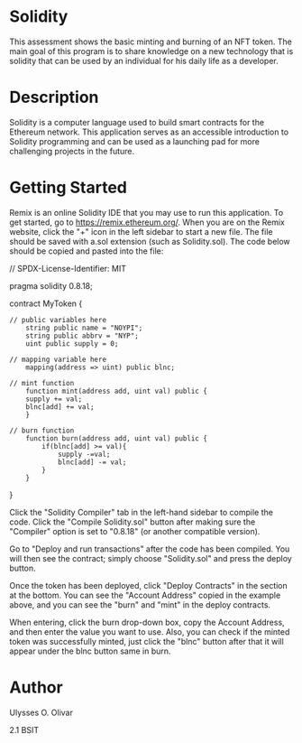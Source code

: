# Solidity
This assessment shows the basic minting and burning of an NFT token. The main goal of this program is to share knowledge on a new technology that is solidity that can be used by an individual for his daily life as a developer.
# Description
Solidity is a computer language used to build smart contracts for the Ethereum network. This application serves as an accessible introduction to Solidity programming and can be used as a launching pad for more challenging projects in the future.
# Getting Started
Remix is an online Solidity IDE that you may use to run this application. To get started, go to https://remix.ethereum.org/.
When you are on the Remix website, click the "+" icon in the left sidebar to start a new file. The file should be saved with a.sol extension (such as Solidity.sol). The code below should be copied and pasted into the file:

// SPDX-License-Identifier: MIT

pragma solidity 0.8.18;

contract MyToken {

    // public variables here
        string public name = "NOYPI";
        string public abbrv = "NYP";
        uint public supply = 0;

    // mapping variable here
        mapping(address => uint) public blnc;

    // mint function
        function mint(address add, uint val) public {
        supply += val;
        blnc[add] += val;
        }
        
    // burn function
        function burn(address add, uint val) public {
            if(blnc[add] >= val){
                supply -=val;
                blnc[add] -= val;
            }
        }
}


Click the "Solidity Compiler" tab in the left-hand sidebar to compile the code. Click the "Compile Solidity.sol" button after making sure the "Compiler" option is set to "0.8.18" (or another compatible version).

Go to "Deploy and run transactions" after the code has been compiled. You will then see the contract; simply choose "Solidity.sol" and press the deploy button.


Once the token has been deployed, click "Deploy Contracts" in the section at the bottom. You can see the "Account Address" copied in the example above, and you can see the "burn" and "mint" in the deploy contracts.

When entering, click the burn drop-down box, copy the Account Address, and then enter the value you want to use. Also, you can check if the minted token was successfully minted, just click the "blnc" button after that it will appear under the blnc button same in burn.

# Author
Ulysses O. Olivar

2.1 BSIT 



